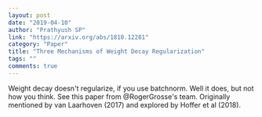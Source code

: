 ```yaml
---
layout: post
date: "2019-04-10"
author: "Prathyush SP"
link: "https://arxiv.org/abs/1810.12281"
category: "Paper"
title: "Three Mechanisms of Weight Decay Regularization"
tags: ""
comments: true
---
```

Weight decay doesn't regularize, if you use batchnorm. Well it does, but not how you think. See this paper from @RogerGrosse's team. Originally mentioned by van Laarhoven (2017) and explored by Hoffer et al (2018).
